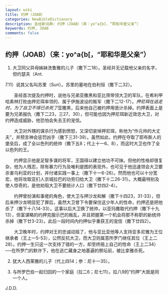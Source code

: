 ```yaml
---
layout: wiki
title: 约押（JOAB）
categories: NewBibleDictionary
description: 圣经新词典: 约押（JOAB）（来：yo^a{b[，“耶和华是父亲”）
keywords: 约押, JOAB
comments: false
---
```


## 约押（JOAB）（来：yo^a{b[，“耶和华是父亲”）

1. 大卫同父异母姊妹洗鲁雅的儿子（撒下二18）。圣经并无记载他父亲的名字，但约瑟夫（Ant.

7.11）说其父名叫苏里（Suri）。苏里的墓地在伯利恒（撒下二32）。

　　圣经首次提及约押时，说他与兄弟亚撒黑和亚比筛带领大卫的军队，在希利甲哈素林打败由押尼珥率领的、属于伊施波设的叛军（撒下二12-17）。*押尼珥在逃走时，为了自卫不得已杀死了*亚撒黑，后来他自己被约押用诡计杀掉。约押表面上是要为兄弟报仇（撒下二23，三27、30），但可能也因为押尼珥新近效忠大卫，对约押造成威胁，他恐怕会失去王的宠信。

　　大卫对外甥的谋杀行为感到愤怒，又深切哀悼押尼珥，称他为“作元帅的大丈夫”，并预言神会惩罚凶手（撒下三31-39）。虽然如此，约押在夺取了耶布斯人的堡垒后，成了全以色列的统帅（撒下五8；代上十一6、8），而这时大卫也作了全以色列的王。

　　约押显示他是足智多谋的将军，王国得以建立他功不可抹。但他的性格却很复杂，他为人残忍，除有暴力行为及唯利是图的表现外，也可见于他迅速领会大卫要杀害乌利亚的计划，并付诸实践一事上（撒下十一6-26）。然而他也可以十分宽宏，他将攻取亚扪人京城拉巴的功劳归给大卫（撒下十二26-31）。大概最特别及使人惊奇的，是他劝阻大卫不要统计人口（撒下廿四2-4）。

　　约押曾扮演和事佬的角色，使大卫与押沙龙和解（撒下十四23，31-33），但后来押沙龙明显犯了罪后，虽然大卫曾下令要保住这少年人的性命，约押还是把他杀了（撒下十八14-33）。这事以后大卫换了统帅，以亚玛撒取代约押（撒下十九13），但富谋略的约押克服示巴的叛乱，并且把握第一个机会将那不称职的新统帅杀掉（撒下廿3-23）。此后一段时间内约押似乎重获王的宠信（撒下廿四2）。

　　大卫晚年时，约押对王的忠诚动摇了，他与亚比亚他等人支持亚多尼雅为王位继承者（王上一5-53），公然反抗大卫，而大卫则属意所罗门继任其位（王上二28）。约押一生只这一次支持了错的一方，却至终赔上自己的性命（王上二34）──在所罗门的默许下，他在逃亡藏身之地基遍的祭坛前，被比拿雅杀死。

2. 犹大人西莱雅的儿子（代上四14；参：尼十一35）。

3. 与所罗巴伯一起归回的一个家庭（拉二6；尼七11）。拉八9的“约押”大抵是同一个人。

J.D.D.








